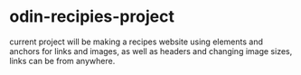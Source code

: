 # odin-recipies-project
current project will be making a recipes website using elements and anchors for links and images, as well as headers and changing image sizes, links can be from anywhere.